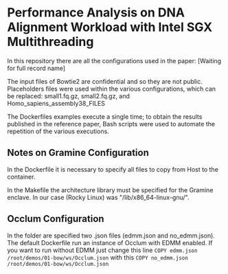 # Performance Analysis on DNA Alignment Workload with Intel SGX Multithreading
In this repository there are all the configurations used in the paper:
[Waiting for full record name]

The input files of Bowtie2 are confidential and so they are not public. Placeholders files were used within the various configurations, which can be replaced: small1.fq.gz, small2.fq.gz, and Homo_sapiens_assembly38_FILES

The Dockerfiles examples execute a single time; to obtain the results published in the reference paper, Bash scripts were used to automate the repetition of the various executions.

## Notes on Gramine Configuration
In the Dockerfile it is necessary to specify all files to copy from Host to the container.

In the Makefile the architecture library must be specified for the Gramine enclave. In our case (Rocky Linux) was "/lib/x86_64-linux-gnu/".

## Occlum Configuration
In the folder are specified two .json files (edmm.json and no_edmm.json). The default Dockerfile run an instance of Occlum with EDMM enabled. If you want to run without EDMM just change this line
`COPY edmm.json /root/demos/01-bow/ws/Occlum.json` with this `COPY no_edmm.json /root/demos/01-bow/ws/Occlum.json`